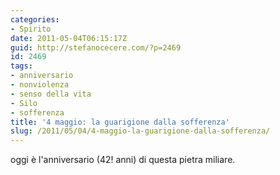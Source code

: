 ```yaml
---
categories:
- Spirito
date: 2011-05-04T06:15:17Z
guid: http://stefanocecere.com/?p=2469
id: 2469
tags:
- anniversario
- nonviolenza
- senso della vita
- Silo
- sofferenza
title: '4 maggio: la guarigione dalla sofferenza'
slug: /2011/05/04/4-maggio-la-guarigione-dalla-sofferenza/
---
```


oggi è l'anniversario (42! anni) di questa pietra miliare.